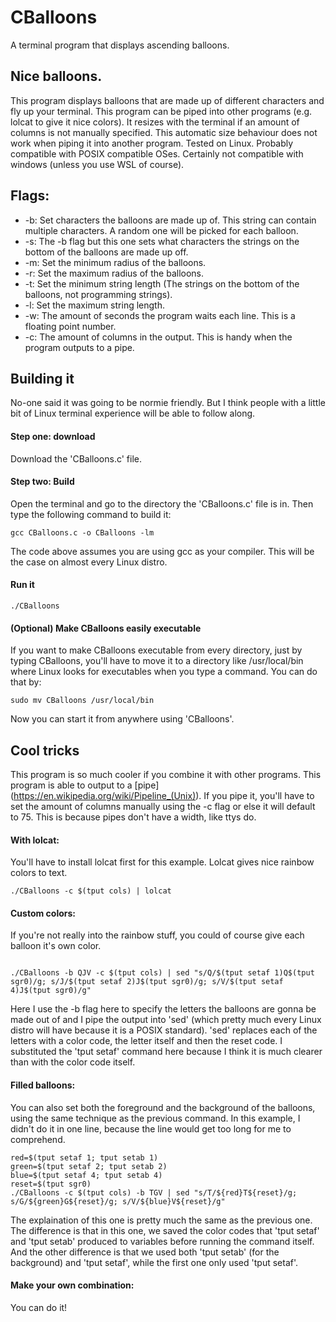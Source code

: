 # CBalloons
A terminal program that displays ascending balloons.


## Nice balloons.
This program displays balloons that are made up of different characters and fly up your terminal.
This program can be piped into other programs (e.g. lolcat to give it nice colors). It resizes with the terminal if an amount of columns is not manually specified. This automatic size behaviour does not work when piping it into another program.
Tested on Linux. Probably compatible with POSIX compatible OSes. Certainly not compatible with windows (unless you use WSL of course).




## Flags:
  - -b:   Set characters the balloons are made up of. This string can contain multiple characters. A random one will be picked for each balloon.
  - -s:   The -b flag but this one sets what characters the strings on the bottom of the balloons are made up off.
  - -m:   Set the minimum radius of the balloons.
  - -r:   Set the maximum radius of the balloons.
  - -t:   Set the minimum string length (The strings on the bottom of the balloons, not programming strings).
  - -l:   Set the maximum string length.
  - -w:   The amount of seconds the program waits each line. This is a floating point number.
  - -c:   The amount of columns in the output. This is handy when the program outputs to a pipe.


## Building it
No-one said it was going to be normie friendly. But I think people with a little bit of Linux terminal experience will be able to follow along.
#### Step one: download
Download the 'CBalloons.c' file.
#### Step two: Build
Open the terminal and go to the directory the 'CBalloons.c' file is in. Then type the following command to build it:
```shell
gcc CBalloons.c -o CBalloons -lm
```
The code above assumes you are using gcc as your compiler. This will be the case on almost every Linux distro.
#### Run it
```shell
./CBalloons
```
#### (Optional) Make CBalloons easily executable
If you want to make CBalloons executable from every directory, just by typing CBalloons, you'll have to move it to a directory like /usr/local/bin where Linux looks for executables when you type a command. You can do that by:
```shell
sudo mv CBalloons /usr/local/bin
```
Now you can start it from anywhere using 'CBalloons'.

## Cool tricks
This program is so much cooler if you combine it with other programs. This program is able to output to a [pipe] (https://en.wikipedia.org/wiki/Pipeline_(Unix)). If you pipe it, you'll have to set the amount of columns manually using the -c flag or else it will default to 75. This is because pipes don't have a width, like ttys do.

#### With lolcat:
You'll have to install lolcat first for this example. Lolcat gives nice rainbow colors to text.
```shell
./CBalloons -c $(tput cols) | lolcat
```

#### Custom colors:
If you're not really into the rainbow stuff, you could of course give each balloon it's own color.
```shell

./CBalloons -b QJV -c $(tput cols) | sed "s/Q/$(tput setaf 1)Q$(tput sgr0)/g; s/J/$(tput setaf 2)J$(tput sgr0)/g; s/V/$(tput setaf 4)J$(tput sgr0)/g"
```
Here I use the -b flag here to specify the letters the balloons are gonna be made out of and I pipe the output into 'sed' (which pretty much every Linux distro will have because it is a POSIX standard). 'sed' replaces each of the letters with a color code, the letter itself and then the reset code. I substituted the 'tput setaf' command here because I think it is much clearer than with the color code itself.

#### Filled balloons:
You can also set both the foreground and the background of the balloons, using the same technique as the previous command. In this example, I didn't do it in one line, because the line would get too long for me to comprehend.
```shell
red=$(tput setaf 1; tput setab 1)
green=$(tput setaf 2; tput setab 2)
blue=$(tput setaf 4; tput setab 4)
reset=$(tput sgr0)
./CBalloons -c $(tput cols) -b TGV | sed "s/T/${red}T${reset}/g; s/G/${green}G${reset}/g; s/V/${blue}V${reset}/g"
```
The explaination of this one is pretty much the same as the previous one. The difference is that in this one, we saved the color codes that 'tput setaf' and 'tput setab' produced to variables before running the command itself. And the other difference is that we used both 'tput setab' (for the background) and 'tput setaf', while the first one only used 'tput setaf'.

#### Make your own combination:
You can do it!
